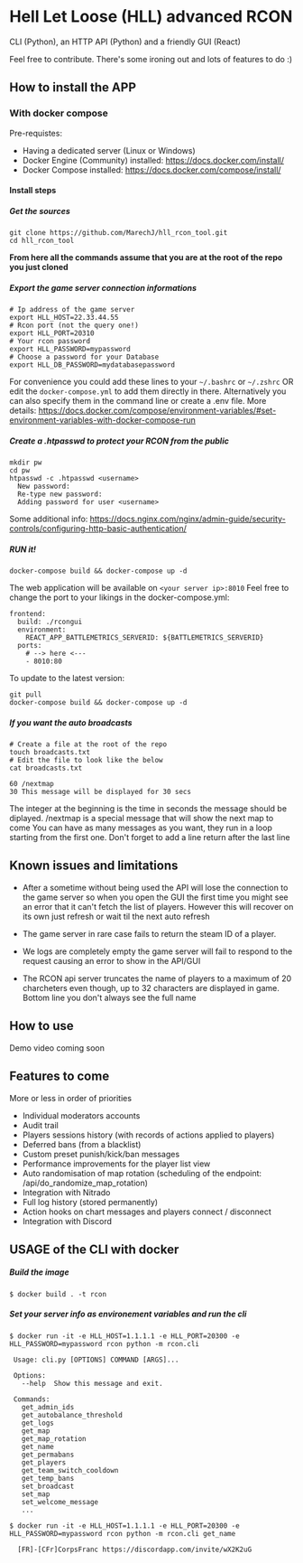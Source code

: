 # Hell Let Loose (HLL) advanced RCON  

CLI (Python), an HTTP API (Python) and a friendly GUI (React)

Feel free to contribute. There's some ironing out and lots of features to do :)

## How to install the APP

### With docker compose

Pre-requistes:
  - Having a dedicated server (Linux or Windows)
  - Docker Engine (Community) installed: https://docs.docker.com/install/
  - Docker Compose installed: https://docs.docker.com/compose/install/

#### Install steps

##### Get the sources

    git clone https://github.com/MarechJ/hll_rcon_tool.git
    cd hll_rcon_tool

__From here all the commands assume that you are at the root of the repo you just cloned__

##### Export the game server connection informations

    # Ip address of the game server
    export HLL_HOST=22.33.44.55
    # Rcon port (not the query one!)
    export HLL_PORT=20310
    # Your rcon password
    export HLL_PASSWORD=mypassword
    # Choose a password for your Database
    export HLL_DB_PASSWORD=mydatabasepassword

For convenience you could add these lines to your `~/.bashrc` or `~/.zshrc` OR edit the `docker-compose.yml` to add them directly in there.
Alternatively you can also specify them in the command line or create a .env file. More details: https://docs.docker.com/compose/environment-variables/#set-environment-variables-with-docker-compose-run

##### Create a .htpasswd to protect your RCON from the public

    mkdir pw
    cd pw
    htpasswd -c .htpasswd <username>
      New password:
      Re-type new password:
      Adding password for user <username>

Some additional info: https://docs.nginx.com/nginx/admin-guide/security-controls/configuring-http-basic-authentication/

##### RUN it!

    docker-compose build && docker-compose up -d 

The web application will be available on `<your server ip>:8010`
Feel free to change the port to your likings in the docker-compose.yml:

    frontend:
      build: ./rcongui
      environment:
        REACT_APP_BATTLEMETRICS_SERVERID: ${BATTLEMETRICS_SERVERID}
      ports:
        # --> here <---
        - 8010:80  

To update to the latest version:

    git pull
    docker-compose build && docker-compose up -d

##### If you want the auto broadcasts

    # Create a file at the root of the repo
    touch broadcasts.txt
    # Edit the file to look like the below
    cat broadcasts.txt
    
    60 /nextmap
    30 This message will be displayed for 30 secs

The integer at the beginning is the time in seconds the message should be diplayed.
/nextmap is a special message that will show the next map to come
You can have as many messages as you want, they run in a loop starting from the first one.
Don't forget to add a line return after the last line


## Known issues and limitations

- After a sometime without being used the API will lose the connection to the game server so when you open the GUI the first time you might see an error that it can't fetch the list of players. However this will recover on its own just refresh or wait til the next auto refresh

- The game server in rare case fails to return the steam ID of a player. 

- We logs are completely empty the game server will fail to respond to the request causing an error to show in the API/GUI

- The RCON api server truncates the name of players to a maximum of 20 charcheters even though, up to 32 characters are displayed in game. Bottom line you don't always see the full name



## How to use

Demo video coming soon

## Features to come 

More or less in order of priorities

- Individual moderators accounts
- Audit trail
- Players sessions history (with records of actions applied to players)
- Deferred bans (from a blacklist)
- Custom preset punish/kick/ban messages
- Performance improvements for the player list view
- Auto randomisation of map rotation (scheduling of the endpoint: /api/do_randomize_map_rotation)
- Integration with Nitrado
- Full log history (stored permanently)
- Action hooks on chart messages and players connect / disconnect
- Integration with Discord 

## USAGE of the CLI with docker

##### Build the image
    $ docker build . -t rcon

##### Set your server info as environement variables and run the cli
    $ docker run -it -e HLL_HOST=1.1.1.1 -e HLL_PORT=20300 -e HLL_PASSWORD=mypassword rcon python -m rcon.cli
     
     Usage: cli.py [OPTIONS] COMMAND [ARGS]...

     Options:
       --help  Show this message and exit.

     Commands:
       get_admin_ids
       get_autobalance_threshold
       get_logs
       get_map
       get_map_rotation
       get_name
       get_permabans
       get_players
       get_team_switch_cooldown
       get_temp_bans
       set_broadcast
       set_map
       set_welcome_message
       ...

    $ docker run -it -e HLL_HOST=1.1.1.1 -e HLL_PORT=20300 -e HLL_PASSWORD=mypassword rcon python -m rcon.cli get_name

      [FR]-[CFr]CorpsFranc https://discordapp.com/invite/wX2K2uG
